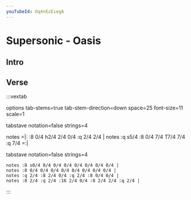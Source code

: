 ```yaml
---
youTubeId: Oq4nEzEiegA
---
```


# Supersonic - Oasis


## Intro


## Verse


:::vextab


options 
tab-stems=true tab-stem-direction=down
space=25 font-size=11 scale=1

tabstave
  notation=false strings=4
  
  
  notes =|: :8 0/4 h2/4 2/4 0/4 :q 2/4 2/4 |
  notes :q s5/4 :8 0/4 7/4 T7/4 7/4 :q 7/4 =:|
 


tabstave 
    notation=false strings=4
    
    notes :8 s0/4 0/4 0/4 0/4 0/4 0/4 0/4 0/4 |
    notes :8 0/4 0/4 0/4 0/4 0/4 0/4 0/4 0/4 |
    notes :q 2/4 :8 2/4 0/4 :q 2/4 :8 0/4 0/4 |
    notes :8 2/4 :q 2/4 :16 2/4 0/4 :8 2/4 2/4 :q 2/4 |
    
    
:::
